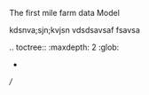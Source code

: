 The first mile farm data Model

kdsnva;sjn;kvjsn 
vdsdsavsaf
fsavsa

.. toctree::
   :maxdepth: 2
   :glob:

   *
   */*
